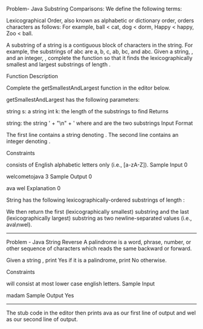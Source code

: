 Problem- Java Substring Comparisons:
We define the following terms:

Lexicographical Order, also known as alphabetic or dictionary order, orders characters as follows:
For example, ball < cat, dog < dorm, Happy < happy, Zoo < ball.

A substring of a string is a contiguous block of characters in the string. For example, the substrings of abc are a, b, c, ab, bc, and abc.
Given a string, , and an integer, , complete the function so that it finds the lexicographically smallest and largest substrings of length .

Function Description

Complete the getSmallestAndLargest function in the editor below.

getSmallestAndLargest has the following parameters:

string s: a string
int k: the length of the substrings to find
Returns

string: the string ' + "\n" + ' where and are the two substrings
Input Format

The first line contains a string denoting .
The second line contains an integer denoting .

Constraints

 consists of English alphabetic letters only (i.e., [a-zA-Z]).
Sample Input 0

welcometojava
3
Sample Output 0

ava
wel
Explanation 0

String  has the following lexicographically-ordered substrings of length :

We then return the first (lexicographically smallest) substring and the last (lexicographically largest) substring as two newline-separated values (i.e., ava\nwel).
********************************************************************************************************************************************************************
Problem - Java String Reverse
A palindrome is a word, phrase, number, or other sequence of characters which reads the same backward or forward.

Given a string , print Yes if it is a palindrome, print No otherwise.

Constraints

 will consist at most  lower case english letters.
Sample Input

madam
Sample Output
Yes
********************************************************************************************************************************************************************


The stub code in the editor then prints ava as our first line of output and wel as our second line of output.
